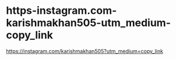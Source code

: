 # https-instagram.com-karishmakhan505-utm_medium-copy_link
https://instagram.com/karishmakhan505?utm_medium=copy_link
